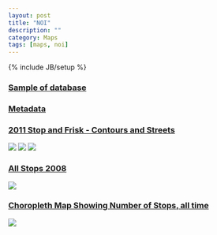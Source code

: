 ```yaml
---
layout: post
title: "NOI"
description: ""
category: Maps
tags: [maps, noi]
---
```

{% include JB/setup %}

### [Sample of database](https://github.com/hrwgc/precinct/blob/gh-pages/data/sample.csv)

### [Metadata](https://github.com/hrwgc/precinct/tree/gh-pages/data/metadata)

### [2011 Stop and Frisk - Contours and Streets](http://a.tiles.mapbox.com/v3/herwig.map-axiswvcs.html)

![](https://img.skitch.com/20120711-ki3s1j8t4dx7yqi15qran1rpp5.png)
![](https://img.skitch.com/20120711-dr6yd27w55dm761b17tais4wbi.png)
![](https://img.skitch.com/20120711-bcr3wn1knpfg8d7tit55i6hfxi.png)




### [All Stops 2008](http://a.tiles.mapbox.com/v3/herwig.map-4qy8mic8.html#12.00/40.6942/-73.9301)

![](https://img.skitch.com/20120711-fkmha8b4tixqquymauf5qepaff.png)


### [Choropleth Map Showing Number of Stops, all time](http://a.tiles.mapbox.com/v3/herwig.map-4qy8mic8.nyc-data-1.html)

![](https://img.skitch.com/20120711-p2hqxk8khctc6hrwr2x6kkysh7.png)
